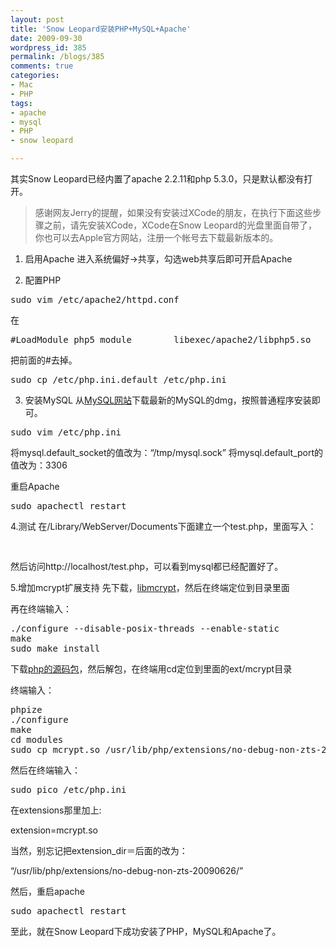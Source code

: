 ```yaml
---
layout: post
title: 'Snow Leopard安装PHP+MySQL+Apache'
date: 2009-09-30
wordpress_id: 385
permalink: /blogs/385
comments: true
categories:
- Mac
- PHP
tags:
- apache
- mysql
- PHP
- snow leopard

---
```

其实Snow Leopard已经内置了apache 2.2.11和php 5.3.0，只是默认都没有打开。 

<blockquote>感谢网友Jerry的提醒，如果没有安装过XCode的朋友，在执行下面这些步骤之前，请先安装XCode，XCode在Snow Leopard的光盘里面自带了，你也可以去Apple官方网站，注册一个帐号去下载最新版本的。</blockquote>

1. 启用Apache
进入系统偏好->共享，勾选web共享后即可开启Apache

2. 配置PHP
<pre class="prettyprint linenums">
sudo vim /etc/apache2/httpd.conf
</pre>
在
<pre class="prettyprint linenums">
#LoadModule php5_module        libexec/apache2/libphp5.so
</pre>
把前面的#去掉。

<pre class="prettyprint linenums">
sudo cp /etc/php.ini.default /etc/php.ini
</pre>

3. 安装MySQL
从<a href="http://dev.mysql.com/downloads/mysql/5.1.html#macosx-dmg">MySQL网站</a>下载最新的MySQL的dmg，按照普通程序安装即可。

<pre class="prettyprint linenums">
sudo vim /etc/php.ini
</pre>
将mysql.default_socket的值改为：“/tmp/mysql.sock”
将mysql.default_port的值改为：3306

重启Apache
<pre class="prettyprint linenums">
sudo apachectl restart
</pre>

4.测试
在/Library/WebServer/Documents下面建立一个test.php，里面写入：
<pre class="prettyprint linenums">
<?php
phpinfo();
?>
</pre>

然后访问http://localhost/test.php，可以看到mysql都已经配置好了。

5.增加mcrypt扩展支持
先下载，<a href="http://sourceforge.net/projects/mcrypt/files/Libmcrypt/">libmcrypt</a>，然后在终端定位到目录里面

再在终端输入：
<pre class="prettyprint linenums">
./configure --disable-posix-threads --enable-static
make
sudo make install
</pre>

下载<a href="http://www.php.net/get/php-5.3.0.tar.bz2/from/a/mirror">php的源码包</a>，然后解包，在终端用cd定位到里面的ext/mcrypt目录

终端输入：
<pre class="prettyprint linenums">
phpize
./configure
make
cd modules
sudo cp mcrypt.so /usr/lib/php/extensions/no-debug-non-zts-20090626/mcrypt.so
</pre>

然后在终端输入：
<pre class="prettyprint linenums">
sudo pico /etc/php.ini
</pre>
在extensions那里加上:

extension=mcrypt.so

当然，别忘记把extension_dir＝后面的改为：

“/usr/lib/php/extensions/no-debug-non-zts-20090626/”

然后，重启apache
<pre class="prettyprint linenums">
sudo apachectl restart
</pre>

至此，就在Snow Leopard下成功安装了PHP，MySQL和Apache了。
